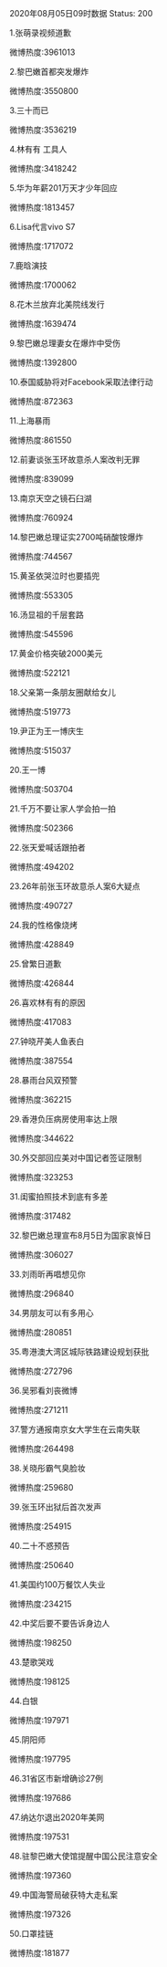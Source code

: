 2020年08月05日09时数据
Status: 200

1.张萌录视频道歉

微博热度:3961013

2.黎巴嫩首都突发爆炸

微博热度:3550800

3.三十而已

微博热度:3536219

4.林有有 工具人

微博热度:3418242

5.华为年薪201万天才少年回应

微博热度:1813457

6.Lisa代言vivo S7

微博热度:1717072

7.鹿晗演技

微博热度:1700062

8.花木兰放弃北美院线发行

微博热度:1639474

9.黎巴嫩总理妻女在爆炸中受伤

微博热度:1392800

10.泰国威胁将对Facebook采取法律行动

微博热度:872363

11.上海暴雨

微博热度:861550

12.前妻谈张玉环故意杀人案改判无罪

微博热度:839099

13.南京天空之镜石臼湖

微博热度:760924

14.黎巴嫩总理证实2700吨硝酸铵爆炸

微博热度:744567

15.黄圣依哭泣时也要插兜

微博热度:553305

16.汤显祖的千层套路

微博热度:545596

17.黄金价格突破2000美元

微博热度:522121

18.父亲第一条朋友圈献给女儿

微博热度:519773

19.尹正为王一博庆生

微博热度:515037

20.王一博

微博热度:503704

21.千万不要让家人学会拍一拍

微博热度:502366

22.张天爱喊话跟拍者

微博热度:494202

23.26年前张玉环故意杀人案6大疑点

微博热度:490727

24.我的性格像烧烤

微博热度:428849

25.曾繁日道歉

微博热度:426844

26.喜欢林有有的原因

微博热度:417083

27.钟晓芹美人鱼表白

微博热度:387554

28.暴雨台风双预警

微博热度:362215

29.香港负压病房使用率达上限

微博热度:344622

30.外交部回应美对中国记者签证限制

微博热度:323253

31.闺蜜拍照技术到底有多差

微博热度:317482

32.黎巴嫩总理宣布8月5日为国家哀悼日

微博热度:306027

33.刘雨昕再唱想见你

微博热度:296840

34.男朋友可以有多用心

微博热度:280851

35.粤港澳大湾区城际铁路建设规划获批

微博热度:272796

36.吴邪看刘丧微博

微博热度:271211

37.警方通报南京女大学生在云南失联

微博热度:264498

38.关晓彤霸气臭脸妆

微博热度:259680

39.张玉环出狱后首次发声

微博热度:254915

40.二十不惑预告

微博热度:250640

41.美国约100万餐饮人失业

微博热度:234215

42.中奖后要不要告诉身边人

微博热度:198250

43.楚歌哭戏

微博热度:198125

44.白银

微博热度:197971

45.阴阳师

微博热度:197795

46.31省区市新增确诊27例

微博热度:197686

47.纳达尔退出2020年美网

微博热度:197531

48.驻黎巴嫩大使馆提醒中国公民注意安全

微博热度:197360

49.中国海警局破获特大走私案

微博热度:197326

50.口罩挂链

微博热度:181877

